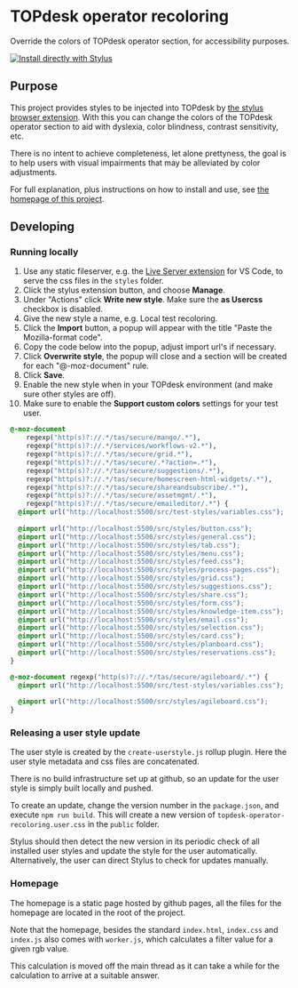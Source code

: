 # TOPdesk operator recoloring

Override the colors of TOPdesk operator section, for accessibility purposes. 

[![Install directly with Stylus](https://img.shields.io/badge/Install%20directly%20with-Stylus-00adad.svg)](https://raw.githubusercontent.com/TOPdesk/operator-recoloring/master/public/topdesk-operator-recoloring.user.css)

## Purpose
This project provides styles to be injected into TOPdesk by [the stylus browser extension](https://add0n.com/stylus.html). With this you can change the colors of the TOPdesk operator section to aid with dyslexia, color blindness, contrast sensitivity, etc.

There is no intent to achieve completeness, let alone prettyness, the goal is to help users with visual impairments that may be alleviated by color adjustments.

For full explanation, plus instructions on how to install and use, see [the homepage of this project](https://topdesk.github.io/operator-recoloring/).

## Developing

### Running locally
1. Use any static fileserver, e.g. the [Live Server extension](https://marketplace.visualstudio.com/items?itemName=ritwickdey.LiveServer) for VS Code, to serve the css files in the `styles` folder.
1. Click the stylus extension button, and choose **Manage**.
1. Under "Actions" click **Write new style**. Make sure the **as Usercss** checkbox is disabled.
1. Give the new style a name, e.g. Local test recoloring.
1. Click the **Import** button, a popup will appear with the title "Paste the Mozilla-format code".
1. Copy the code below into the popup, adjust import url's if necessary.
1. Click **Overwrite style**, the popup will close and a section will be created for each "@-moz-document" rule.
1. Click **Save**.
1. Enable the new style when in your TOPdesk environment (and make sure other styles are off).
1. Make sure to enable the **Support custom colors** settings for your test user.

```css
@-moz-document 
    regexp("http(s)?://.*/tas/secure/mango/.*"),
    regexp("http(s)?://.*/services/workflows-v2.*"),
    regexp("http(s)?://.*/tas/secure/grid.*"),
    regexp("http(s)?://.*/tas/secure/.*?action=.*"),
    regexp("http(s)?://.*/tas/secure/suggestions/.*"),
    regexp("http(s)?://.*/tas/secure/homescreen-html-widgets/.*"),
    regexp("http(s)?://.*/tas/secure/shareandsubscribe/.*"),
    regexp("http(s)?://.*/tas/secure/assetmgmt/.*"),
    regexp("http(s)?://.*/tas/secure/emaileditor/.*") {
  @import url("http://localhost:5500/src/test-styles/variables.css");
  
  @import url("http://localhost:5500/src/styles/button.css");
  @import url("http://localhost:5500/src/styles/general.css");
  @import url("http://localhost:5500/src/styles/tab.css");
  @import url("http://localhost:5500/src/styles/menu.css");
  @import url("http://localhost:5500/src/styles/feed.css");
  @import url("http://localhost:5500/src/styles/process-pages.css");
  @import url("http://localhost:5500/src/styles/grid.css");
  @import url("http://localhost:5500/src/styles/suggestions.css");
  @import url("http://localhost:5500/src/styles/share.css");
  @import url("http://localhost:5500/src/styles/form.css");
  @import url("http://localhost:5500/src/styles/knowledge-item.css");
  @import url("http://localhost:5500/src/styles/email.css");
  @import url("http://localhost:5500/src/styles/selection.css");
  @import url("http://localhost:5500/src/styles/card.css");
  @import url("http://localhost:5500/src/styles/planboard.css");
  @import url("http://localhost:5500/src/styles/reservations.css");
}

@-moz-document regexp("http(s)?://.*/tas/secure/agileboard/.*") {
  @import url("http://localhost:5500/src/test-styles/variables.css");
  
  @import url("http://localhost:5500/src/styles/agileboard.css");
}
```



### Releasing a user style update
The user style is created by the `create-userstyle.js` rollup plugin. Here the user style metadata and css files are concatenated.

There is no build infrastructure set up at github, so an update for the user style is simply built locally and pushed.

To create an update, change the version number in the `package.json`, and execute `npm run build`. This will create a new version of `topdesk-operator-recoloring.user.css` in the `public` folder.

Stylus should then detect the new version in its periodic check of all installed user styles and update the style for the user automatically.
Alternatively, the user can direct Stylus to check for updates manually.


### Homepage
The homepage is a static page hosted by github pages, all the files for the homepage are located in the root of the project.

Note that the homepage, besides the standard `index.html`, `index.css` and `index.js` also comes with `worker.js`, which calculates  a filter value for a given rgb value.

This calculation is moved off the main thread as it can take a while for the calculation to arrive at a suitable answer.
